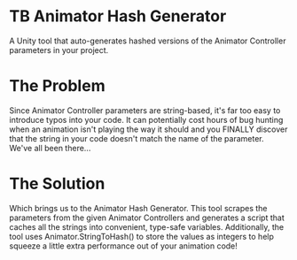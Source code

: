 # TB Animator Hash Generator
A Unity tool that auto-generates hashed versions of the Animator Controller parameters in your project.

# The Problem
Since Animator Controller parameters are string-based, it's far too easy to introduce typos into your code. It can potentially cost hours of bug hunting when an animation isn't playing the way it should and you FINALLY discover that the string in your code doesn't match the name of the parameter. We've all been there...

# The Solution
Which brings us to the Animator Hash Generator. This tool scrapes the parameters from the given Animator Controllers and generates a script that caches all the strings into convenient, type-safe variables. Additionally, the tool uses Animator.StringToHash() to store the values as integers to help squeeze a little extra performance out of your animation code!
